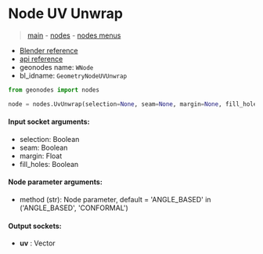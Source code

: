 # Node UV Unwrap

> [main](../structure.md) - [nodes](nodes.md) - [nodes menus](nodes_menus.md)

- [Blender reference](https://docs.blender.org/manual/en/latest/modeling/geometry_nodes/uv/uv_unwrap.html)
- [api reference](https://docs.blender.org/api/current/bpy.types.GeometryNodeUVUnwrap.html)
- geonodes name: `WNode`
- bl_idname: `GeometryNodeUVUnwrap`

```python
from geonodes import nodes

node = nodes.UvUnwrap(selection=None, seam=None, margin=None, fill_holes=None, method='ANGLE_BASED')
```

#### Input socket arguments:

- selection: Boolean
- seam: Boolean
- margin: Float
- fill_holes: Boolean

#### Node parameter arguments:

- method (str): Node parameter, default = 'ANGLE_BASED' in ('ANGLE_BASED', 'CONFORMAL')

#### Output sockets:

- **uv** : Vector

